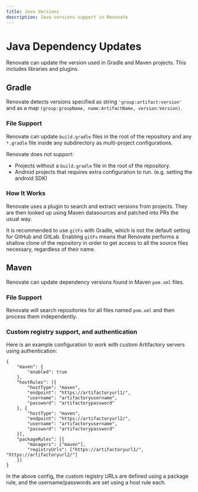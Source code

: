 ```yaml
---
title: Java Versions
description: Java versions support in Renovate
---
```


# Java Dependency Updates

Renovate can update the version used in Gradle and Maven projects. This includes libraries and plugins.

## Gradle

Renovate detects versions specified as string `'group:artifact:version'` and as a map `(group:groupName, name:ArtifactName, version:Version)`.

### File Support

Renovate can update `build.gradle` files in the root of the repository and any `*.gradle` file inside any subdirectory as multi-project configurations.

Renovate does not support:

- Projects without a `build.gradle` file in the root of the repository.
- Android projects that requires extra configuration to run. (e.g. setting the android SDK)

### How It Works

Renovate uses a plugin to search and extract versions from projects. They are then looked up using Maven datasources and patched into PRs the usual way.

It is recommended to use `gitFs` with Gradle, which is not the default setting for GitHub and GitLab. Enabling `gitFs` means that Renovate performs a shallow clone of the repository in order to get access to all the source files necessary, regardless of their name.

## Maven

Renovate can update dependency versions found in Maven `pom.xml` files.

### File Support

Renovate will search repositories for all files named `pom.xml` and then process them independently.

### Custom registry support, and authentication

Here is an example configuration to work with custom Artifactory servers using authentication:

```
{
	"maven": {
	    "enabled": true
	},
	"hostRules": [{
	    "hostType": "maven",
        "endpoint": "https://artifactoryurl1/",
	    "username": "artifactoryusername",
	    "password": "artifactorypassword"
	}, {
	    "hostType": "maven",
        "endpoint": "https://artifactoryurl2/",
	    "username": "artifactoryusername",
	    "password": "artifactorypassword"
	}],
    "packageRules": [{
        "managers": ["maven"],
	    "registryUrls": ["https://artifactoryurl1/", "https://artifactoryurl2/"]
    }]
}
```

In the above config, the custom registry URLs are defined using a package rule, and the username/passwords are set using a host rule each.
